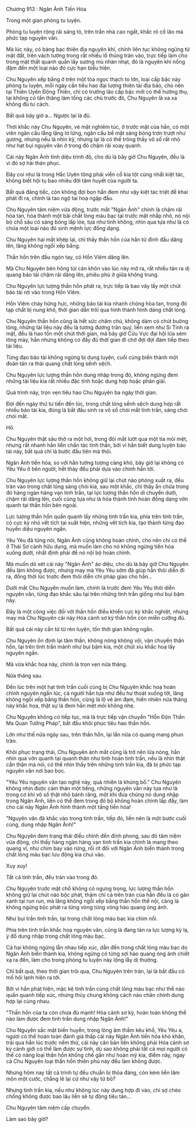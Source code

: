 




Chương 913 : Ngân Ảnh Tiến Hóa


Trong một gian phòng tu luyện.

Phòng tu luyện rộng rãi sáng tỏ, trên trần nhà cao ngất, khắc rõ cổ lão mà phức tạp nguyên văn.

Mà lúc này, có bàng bạc thiên địa nguyên khí, chính liên tục không ngừng từ mặt đất, trên vách tường trong rất nhiều lỗ thủng tràn vào, trực tiếp làm cho trong mật thất quanh quẩn lấy sương mù nhàn nhạt, đó là nguyên khí nồng đậm đến một loại nào đó cực hạn biểu hiện.

Chu Nguyên xếp bằng ở trên một tòa ngọc thạch to lớn, loại cấp bậc này phòng tu luyện, mỗi ngày cần tiêu hao đại lượng thiên tài địa bảo, cho nên tại Thiên Uyên Động Thiên, chỉ có trưởng lão cấp bậc mới có thể hưởng thụ, tại không có tấn thăng làm tổng các chủ trước đó, Chu Nguyên là xa xa không đủ tư cách.

Bất quá bây giờ a... Ngược lại là đủ.

Thời khắc này Chu Nguyên, vẻ mặt nghiêm túc, ở trước mặt của hắn, có một viên ngân cầu lẳng lặng lơ lửng, ngân cầu bề mặt sáng bóng trơn trượt như gương, nhưng nếu là nhìn kỹ, nhưng lại là có thể trông thấy vô số rất nhỏ như hạt bụi nguyên văn ở trong đó chậm rãi xoay quanh.

Cái này Ngân Ảnh tinh diệu trình độ, cho dù là bây giờ Chu Nguyên, đều là vì đó sợ hãi thán phục.

Đây coi như là trong Hắc Uyên tông phái viễn cổ kia tột cùng nhất kiệt tác, không biết hội tụ bao nhiêu đời tâm huyết của người ta.

Bất quá đáng tiếc, còn không đợi bọn hắn đem như vậy kiệt tác triệt để khai phát đi ra, chính là tao ngộ tai hoạ ngập đầu.

Chu Nguyên tâm niệm vừa động, trước mắt "Ngân Ảnh" chính là chậm rãi hòa tan, hóa thành một bãi chất lỏng màu bạc tại trước mặt nhấp nhô, nó nội bộ chỗ sâu có sáng bóng lấp lóe, tựa như tinh không, nhìn qua tựa như là có chứa một loại nào đó sinh mệnh lực đồng dạng.

Chu Nguyên hai mắt khép lại, chỉ thấy thần hồn của hắn từ đỉnh đầu dâng lên, lăng không ngồi xếp bằng.

Thần hồn trên đầu ngón tay, có Hồn Viêm dâng lên.

Mà Chu Nguyên bên hông túi càn khôn vào lúc này mở ra, rất nhiều tản ra dị quang bảo tài chậm rãi dâng lên, phiêu phù ở giữa không trung.

Chu Nguyên lực lượng thần hồn phát ra, trực tiếp là bao vây lấy một chút bảo tài rơi vào trong Hồn Viêm.

Hồn Viêm cháy hừng hực, những bảo tài kia nhanh chóng hòa tan, trong đó tạp chất bị nung khô, thời gian dần trôi qua hình thành hình dáng chất lỏng.

Chu Nguyên thần hồn cũng là hết sức chăm chú, không dám có chút buông lỏng, những tài liệu này đều là tương đương trân quý, liền xem như Si Tinh ra mặt, đều là hao tốn một chút thời gian, mà bây giờ Cửu Vực đại hội lửa sém lông mày, hắn nhưng không có đầy đủ thời gian đi chờ đợi đợi đám tiếp theo tài liệu.

Từng đạo bảo tài không ngừng bị dung luyện, cuối cùng biến thành một đoàn tản ra thải quang chất lỏng sềnh sệch.

Chu Nguyên lực lượng thần hồn dung nhập trong đó, không ngừng đem những tài liệu kia rất nhiều đặc tính hoặc dung hợp hoặc phân giải.

Quá trình này, trọn vẹn tiêu hao Chu Nguyên ba ngày thời gian.

Đợi đến ngày thứ tư tiến đến lúc, trong chất lỏng sềnh sệch dung hợp rất nhiều bảo tài kia, đúng là bắt đầu sinh ra vô số chói mắt tinh trần, sáng chói chói mắt.

Hô.

Chu Nguyên thật sâu thở ra một hơi, trong đôi mắt lướt qua một tia mỏi mệt, nhưng rất nhanh hắn liền chấn tác tinh thần, bởi vì hắn biết dung luyện bảo tài này, bất quá chỉ là bước đầu tiên mà thôi.

Ngân Ảnh tiến hóa, so với hắn tưởng tượng càng khó, bây giờ lại không có Yêu Yêu ở bên người, hết thảy đều phải dựa vào chính hắn tới.

Chu Nguyên lực lượng thần hồn không giữ lại chút nào phóng xuất ra, đều tràn vào trong chất lỏng sáng chói kia, sau một khắc, chỉ thấy ẩn chứa trong đó hàng ngàn hàng vạn tinh trần, tại lực lượng thần hồn di chuyển dưới, chậm rãi dâng lên, cuối cùng tựa như là hóa thành tinh hoàn đồng dạng vờn quanh tại thần hồn bên ngoài.

Lực lượng thần hồn quấn quanh lấy những tinh trần kia, phía trên tinh trần, có cực kỳ nhỏ vết tích tại xuất hiện, những vết tích kia, tạo thành từng đạo huyền diệu nguyên ngấn.

Yêu Yêu đã từng nói, Ngân Ảnh cũng không hoàn chỉnh, cho nên chỉ có thể ở Thái Sơ cảnh hữu dụng, mà muốn làm cho nó không ngừng tiến hóa xuống dưới, nhất định phải để nó nội bộ hoàn chỉnh.

Mà muốn dò xét cái này "Ngân Ảnh" ảo diệu, cho dù là bây giờ Chu Nguyên đều làm không được, nhưng may mà Yêu Yêu sớm đã giúp hắn thôi diễn đi ra, đồng thời lúc trước đem thôi diễn chi pháp giao cho hắn...

Dưới mắt Chu Nguyên muốn làm, chính là trước đem Yêu Yêu thôi diễn nguyên văn, từng đạo khắc sâu tại trên những tinh trần giống như bụi bặm này.

Đây là một công việc đối với thần hồn điều khiển cực kỳ khắc nghiệt, nhưng may mà Chu Nguyên cái này Hóa cảnh sơ kỳ thần hồn còn miễn cưỡng đủ.

Bất quá cái này cần từ từ rèn luyện, tốn thời gian không ngắn.

Chu Nguyên ổn định lại tâm thần, không nóng không vội, vận chuyển thần hồn, tại trên tinh trần mảnh như bụi bặm kia, một chút xíu khắc hoạ lấy nguyên ngấn.

Mà vừa khắc hoạ này, chính là trọn vẹn nửa tháng.

Nửa tháng sau.

Đến lúc trên một hạt tinh trần cuối cùng bị Chu Nguyên khắc hoạ hoàn chỉnh nguyên ngấn lúc, cả người hắn tựa như đều hư thoát xuống tới, lăng không ngồi xếp bằng thần hồn, cũng là lộ vẻ ảm đạm, hiển nhiên nửa tháng này khắc họa, thật sự là đem hắn mệt mỏi không nhẹ.

Chu Nguyên không có tiếp tục, mà là trực tiếp vận chuyển "Hỗn Độn Thần Ma Quan Tưởng Pháp", bắt đầu khôi phục tiêu hao thần hồn.

Lớn như thế nửa ngày sau, trên thần hồn, lại lần nữa có quang mang phun trào.

Khôi phục trạng thái, Chu Nguyên ánh mắt cũng là trở nên lửa nóng, hắn nhìn qua vờn quanh tại quanh thân như tinh hoàn tinh trần, nếu là nhìn thật cẩn thận mà nói, có thể nhìn thấy trên những tinh trần kia, đã bị phức tạp nguyên văn nơi bao bọc.

"Yêu Yêu nguyên văn tạo nghệ này, quả nhiên là khủng bố." Chu Nguyên không nhịn được cảm thán một tiếng, những nguyên văn này tựa như là trong cơ khí vô số thật nhỏ bánh răng, một khi đưa chúng nó dung nhập trong Ngân Ảnh, liền có thể đem trong đó bộ không hoàn chỉnh lấp đầy, làm cho cái này Ngân Ảnh hình thành một tầng tiến hóa!

"Nguyên văn đã khắc vào trong tinh trần, tiếp đó, liền nên là một bước cuối cùng, dung nhập Ngân Ảnh!"

Chu Nguyên đem trạng thái điều chỉnh đến đỉnh phong, sau đó tâm niệm vừa động, chỉ thấy hàng ngàn hàng vạn tinh trần kia chính là mang theo quang vĩ, như chim bay vào rừng, rối rít đối với Ngân Ảnh biến thành trong chất lỏng màu bạc lưu động kia chui vào.

Xuy xuy!

Tất cả tinh trần, đều tràn vào trong đó.

Chu Nguyên trước mặt chỗ không có ngưng trọng, lực lượng thần hồn không giữ lại chút nào bộc phát, thậm chí cả trên trán của hắn đều là có gân xanh tại run run, mà lăng không ngồi xếp bằng thần hồn thể nội, càng là không ngừng bộc phát ra từng vòng từng vòng hào quang óng ánh.

Như bụi trần tinh trần, tại trong chất lỏng màu bạc kia chìm nổi.

Phía trên tinh trần khắc hoạ nguyên văn, cũng là đang tản ra lực lượng kỳ lạ, ý đồ dung nhập trong chất lỏng màu bạc.

Cả hai không ngừng lẫn nhau tiếp xúc, dẫn đến trong chất lỏng màu bạc do Ngân Ảnh biến thành kia, không ngừng có từng sợi hào quang óng ánh chiết xạ ra đến, làm cho trong phòng tu luyện này lộng lẫy dị thường.

Chỉ bất quá, theo thời gian trôi qua, Chu Nguyên trên trán, lại là bắt đầu có mồ hôi lạnh hiện ra tới.

Bởi vì hắn phát hiện, mặc kệ tinh trần cùng chất lỏng màu bạc như thế nào quấn quanh tiếp xúc, nhưng thủy chung không cách nào chân chính dung hợp lại cùng nhau.

"Thần hồn của ta còn chưa đủ mạnh! Hóa cảnh sơ kỳ, hoàn toàn không thể nào làm được đem tinh trần dung nhập Ngân Ảnh!"

Chu Nguyên sắc mặt biến huyễn, trong lòng âm thầm kêu khổ, Yêu Yêu a, ngươi có thể hoàn toàn đánh giá thấp cái này Ngân Ảnh tiến hóa khó khăn, trải qua hắn lúc trước nếm thử, cái này căn bản liền không phải Hóa cảnh sơ kỳ cảnh giới có thể làm được sự tình, dù sao không phải tất cả mọi người có thể có nàng loại thần hồn khống chế gần như hoàn mỹ kia, điểm này, ngay cả Chu Nguyên loại thần hồn thiên phú này đều làm không được.

Nhưng hôm nay tất cả trình tự đều chuẩn bị thỏa đáng, còn kém liền lâm môn một cước, chẳng lẽ lại cứ như vậy từ bỏ?

Nhưng tinh trần kia, nếu như không lúc này dung hợp đi vào, chỉ sợ chèo chống không được bao lâu liền sẽ tự động tiêu tán...

Chu Nguyên tâm niệm cấp chuyển.

Làm sao bây giờ?




